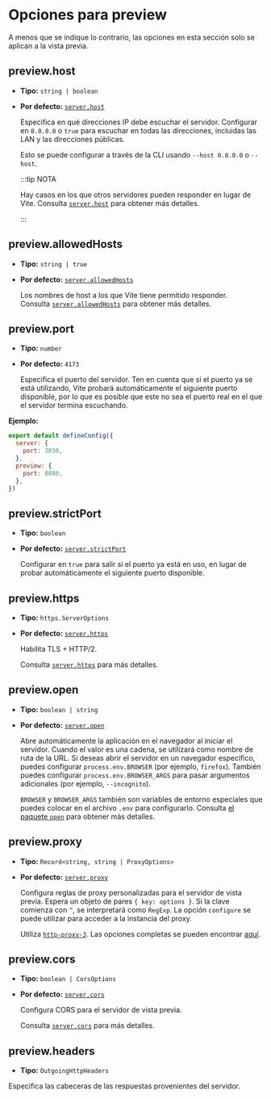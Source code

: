 # Opciones para preview

A menos que se indique lo contrario, las opciones en esta sección solo se aplican a la vista previa.

## preview.host

- **Tipo:** `string | boolean`
- **Por defecto:** [`server.host`](#server_host)

  Especifica en qué direcciones IP debe escuchar el servidor.
  Configurar en `0.0.0.0` o `true` para escuchar en todas las direcciones, incluidas las LAN y las direcciones públicas.

  Esto se puede configurar a través de la CLI usando `--host 0.0.0.0` o `--host`.

  :::tip NOTA

  Hay casos en los que otros servidores pueden responder en lugar de Vite.
  Consulta [`server.host`](./server-options#server-host) para obtener más detalles.

  :::

## preview.allowedHosts

- **Tipo:** `string | true`
- **Por defecto:** [`server.allowedHosts`](./server-options#server-allowedhosts)

  Los nombres de host a los que Vite tiene permitido responder.  
  Consulta [`server.allowedHosts`](./server-options#server-allowedhosts) para obtener más detalles.

## preview.port

- **Tipo:** `number`
- **Por defecto:** `4173`

  Especifica el puerto del servidor. Ten en cuenta que si el puerto ya se está utilizando, Vite probará automáticamente el siguiente puerto disponible, por lo que es posible que este no sea el puerto real en el que el servidor termina escuchando.

**Ejemplo:**

```js
export default defineConfig({
  server: {
    port: 3030,
  },
  preview: {
    port: 8080,
  },
})
```

## preview.strictPort

- **Tipo:** `boolean`
- **Por defecto:** [`server.strictPort`](#server_strictport)

  Configurar en `true` para salir si el puerto ya está en uso, en lugar de probar automáticamente el siguiente puerto disponible.

## preview.https

- **Tipo:** `https.ServerOptions`
- **Por defecto:** [`server.https`](#server_https)

  Habilita TLS + HTTP/2.

  Consulta [`server.https`](./server-options#server-https) para más detalles.

## preview.open

- **Tipo:** `boolean | string`
- **Por defecto:** [`server.open`](#server-open)

  Abre automáticamente la aplicación en el navegador al iniciar el servidor. Cuando el valor es una cadena, se utilizará como nombre de ruta de la URL. Si deseas abrir el servidor en un navegador específico, puedes configurar `process.env.BROWSER` (por ejemplo, `firefox`). También puedes configurar `process.env.BROWSER_ARGS` para pasar argumentos adicionales (por ejemplo, `--incognito`).

  `BROWSER` y `BROWSER_ARGS` también son variables de entorno especiales que puedes colocar en el archivo `.env` para configurarlo. Consulta [el paquete `open`](https://github.com/sindresorhus/open#app) para obtener más detalles.

## preview.proxy

- **Tipo:** `Record<string, string | ProxyOptions>`
- **Por defecto:** [`server.proxy`](#server-proxy)

  Configura reglas de proxy personalizadas para el servidor de vista previa. Espera un objeto de pares `{ key: options }`. Si la clave comienza con `^`, se interpretará como `RegExp`. La opción `configure` se puede utilizar para acceder a la instancia del proxy.

  Utiliza [`http-proxy-3`](https://github.com/sagemathinc/http-proxy-3). Las opciones completas se pueden encontrar [aquí](https://github.com/sagemathinc/http-proxy-3#opciones).

## preview.cors

- **Tipo:** `boolean | CorsOptions`
- **Por defecto:** [`server.cors`](#server-proxy)

  Configura CORS para el servidor de vista previa.

  Consulta [`server.cors`](./server-options#server-cors) para más detalles.

## preview.headers

- **Tipo:** `OutgoingHttpHeaders`

Especifica las cabeceras de las respuestas provenientes del servidor.
